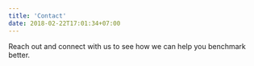 ```yaml
---
title: 'Contact'
date: 2018-02-22T17:01:34+07:00
---
```


Reach out and connect with us to see how we can help you benchmark better.
